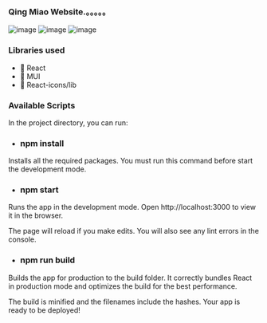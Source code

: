 ### Qing Miao Website.。。。。。
![image](https://user-images.githubusercontent.com/78581470/152643226-d630858c-a34b-44e6-a4a4-1468389fc437.png)
![image](https://user-images.githubusercontent.com/78581470/152643239-59d91333-ab5b-4ef1-bfd2-bb79b785edbe.png)
![image](https://user-images.githubusercontent.com/78581470/152643257-db4e61fe-0bcf-4ce0-bcdc-53d879190cc7.png)


### Libraries used
- 🔭 React
- 🔭 MUI
- 🔭 React-icons/lib

### Available Scripts
In the project directory, you can run:

- ### npm install
Installs all the required packages. You must run this command before start the development mode.

- ### npm start
Runs the app in the development mode.
Open http://localhost:3000 to view it in the browser.

The page will reload if you make edits.
You will also see any lint errors in the console.

- ### npm run build
Builds the app for production to the build folder.
It correctly bundles React in production mode and optimizes the build for the best performance.

The build is minified and the filenames include the hashes.
Your app is ready to be deployed!
